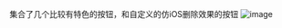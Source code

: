 集合了几个比较有特色的按钮，和自定义的仿iOS删除效果的按钮
![image](https://github.com/MrHuanghanzhang/CustomBtn/raw/master/customBtn.png)